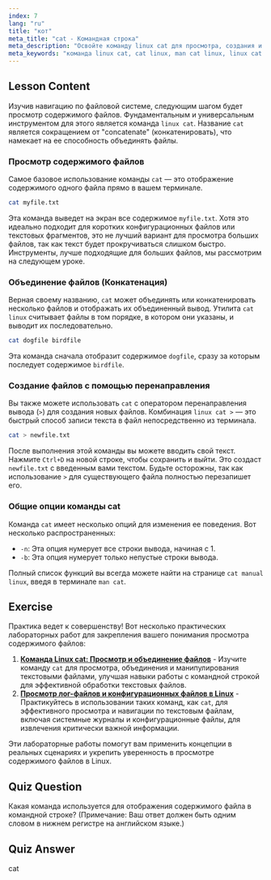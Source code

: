 ```yaml
---
index: 7
lang: "ru"
title: "кот"
meta_title: "cat - Командная строка"
meta_description: "Освойте команду linux cat для просмотра, создания и объединения файлов. Это руководство охватывает базовое использование, общие опции и как использовать cat linux с перенаправлением, например, linux cat >."
meta_keywords: "команда linux cat, cat linux, man cat linux, linux cat >, просмотр содержимого файла, объединение файлов, команды linux, командная строка"
---
```


## Lesson Content

Изучив навигацию по файловой системе, следующим шагом будет просмотр содержимого файлов. Фундаментальным и универсальным инструментом для этого является команда `linux cat`. Название `cat` является сокращением от "concatenate" (конкатенировать), что намекает на ее способность объединять файлы.

### Просмотр содержимого файлов

Самое базовое использование команды `cat` — это отображение содержимого одного файла прямо в вашем терминале.

```bash
cat myfile.txt
```

Эта команда выведет на экран все содержимое `myfile.txt`. Хотя это идеально подходит для коротких конфигурационных файлов или текстовых фрагментов, это не лучший вариант для просмотра больших файлов, так как текст будет прокручиваться слишком быстро. Инструменты, лучше подходящие для больших файлов, мы рассмотрим на следующем уроке.

### Объединение файлов (Конкатенация)

Верная своему названию, `cat` может объединять или конкатенировать несколько файлов и отображать их объединенный вывод. Утилита `cat linux` считывает файлы в том порядке, в котором они указаны, и выводит их последовательно.

```bash
cat dogfile birdfile
```

Эта команда сначала отобразит содержимое `dogfile`, сразу за которым последует содержимое `birdfile`.

### Создание файлов с помощью перенаправления

Вы также можете использовать `cat` с оператором перенаправления вывода (`>`) для создания новых файлов. Комбинация `linux cat >` — это быстрый способ записи текста в файл непосредственно из терминала.

```bash
cat > newfile.txt
```

После выполнения этой команды вы можете вводить свой текст. Нажмите `Ctrl+D` на новой строке, чтобы сохранить и выйти. Это создаст `newfile.txt` с введенным вами текстом. Будьте осторожны, так как использование `>` для существующего файла полностью перезапишет его.

### Общие опции команды cat

Команда `cat` имеет несколько опций для изменения ее поведения. Вот несколько распространенных:

- `-n`: Эта опция нумерует все строки вывода, начиная с 1.
- `-b`: Эта опция нумерует только непустые строки вывода.

Полный список функций вы всегда можете найти на странице `cat manual linux`, введя в терминале `man cat`.

## Exercise

Практика ведет к совершенству! Вот несколько практических лабораторных работ для закрепления вашего понимания просмотра содержимого файлов:

1.  **[Команда Linux cat: Просмотр и объединение файлов](https://labex.io/ru/labs/linux-linux-cat-command-file-concatenating-210986)** - Изучите команду `cat` для просмотра, объединения и манипулирования текстовыми файлами, улучшая навыки работы с командной строкой для эффективной обработки текстовых файлов.
2.  **[Просмотр лог-файлов и конфигурационных файлов в Linux](https://labex.io/ru/labs/linux-viewing-log-and-configuration-files-in-linux-387914)** - Практикуйтесь в использовании таких команд, как `cat`, для эффективного просмотра и навигации по текстовым файлам, включая системные журналы и конфигурационные файлы, для извлечения критически важной информации.

Эти лабораторные работы помогут вам применить концепции в реальных сценариях и укрепить уверенность в просмотре содержимого файлов в Linux.

## Quiz Question

Какая команда используется для отображения содержимого файла в командной строке? (Примечание: Ваш ответ должен быть одним словом в нижнем регистре на английском языке.)

## Quiz Answer

cat
